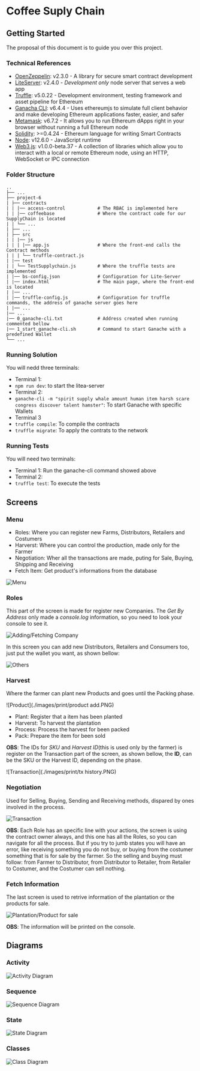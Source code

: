 
# Coffee Suply Chain

## Getting Started

The proposal of this document is to guide you over this project.

### Technical References

*  [OpenZeppelin](https://www.npmjs.com/package/openzeppelin-solidity): v2.3.0 - A library for secure smart contract development
*  [LiteServer](https://www.npmjs.com/package/lite-server): v2.4.0 - _Development only_ node server that serves a web app
*  [Truffle](https://www.npmjs.com/package/truffle): v5.0.22 - Development environment, testing framework and asset pipeline for Ethereum
*  [Ganacha CLI](https://www.npmjs.com/package/ganache-cli): v6.4.4 - Uses ethereumjs to simulate full client behavior and make developing Ethereum applications faster, easier, and safer
*  [Metamask](https://metamask.io/): v6.7.2 - It allows you to run Ethereum dApps right in your browser without running a full Ethereum node
*  [Solidity](https://solidity.readthedocs.io): >=0.4.24 - Ethereum language for writing Smart Contracts
*  [Node](https://nodejs.org): v12.6.0 - JavaScript runtime
*  [Web3.js](https://web3js.readthedocs.io): v1.0.0-beta.37 - A collection of libraries which allow you to interact with a local or remote Ethereum node, using an HTTP, WebSocket or IPC connection

### Folder Structure

```
..
├── ...
├── project-6
| ├── contracts
| | |── access-control            # The RBAC is implemented here
| | |── coffeebase                # Where the contract code for our SupplyChain is located
| | └── ...
| ├── ...
| ├── src
| | |── js
| | | |── app.js                  # Where the front-end calls the Contract methods
| | | └── truffle-contract.js
| |── test
| | └── TestSupplychain.js        # Where the truffle tests are implemented
| |── bs-config.json              # Configuration for Lite-Server
| |── index.html                  # The main page, where the front-end is located
| |── ...
| |── truffle-config.js           # Configuration for truffle commands, the address of ganache server goes here
| |── ...
|── ...
|── 0_ganache-cli.txt             # Address created when running commented bellow
|── 1_start_ganache-cli.sh        # Command to start Ganache with a predefined Wallet
└── ...
```

### Running Solution

You will nedd three terminals:

- Terminal 1:
-  `npm run dev`: to start the litea-server
- Terminal 2:
-  `ganache-cli -m "spirit supply whale amount human item harsh scare congress discover talent hamster"`: To start Ganache with specific Wallets
- Terminal 3
-  `truffle compile`: To compile the contracts
-  `truffle migrate`: To apply the contrats to the network

### Running Tests

You will need two terminals:

- Terminal 1: Run the ganache-cli command showed above
- Terminal 2:
-  `truffle test`: To execute the tests

## Screens

### Menu

-  Roles: Where you can register new Farms, Distributors, Retailers and Costumers
-  Harverst: Where you can control the production, made only for the Farmer
-  Negotiation: Wher all the transactions are made, puting for Sale, Buying, Shipping and Receiving
-  Fetch Item: Get product's informations from the database

![Menu](./images/print/menu.PNG)

### Roles

This part of the screen is made for register new Companies. The *Get By Address* only made a *console.log* information, so you need to look your console to see it.

![Adding/Fetching Company](./images/print/company.PNG)

In this screen you can add new Distributors, Retailers and Consumers too, just put the wallet you want, as shown bellow:

![Others](./images/print/others.PNG)

### Harvest

Where the farmer can plant new Products and goes until the Packing phase.

 ![Product](./images/print/product add.PNG)

-  Plant: Register that a item has been planted
-  Harverst: To harvest the plantation
-  Process: Process the harvest for been packed
-  Pack: Prepare the item for been sold

**OBS**: The IDs for *SKU* and *Harvest ID*(this is used only by the farmer) is register on the Transaction  part of the screen, as shown bellow, the **ID**, can be the SKU or the Harvest ID, depending on the phase.

 ![Transaction](./images/print/tx history.PNG)

### Negotiation

Used for Selling, Buying, Sending and Receiving methods, dispared by ones involved in the process.

 ![Transaction](./images/print/workflow.PNG)

**OBS**: Each Role has an specific line with your actions, the screen is using the contract owner always, and this one has all the Roles, so you can navigate for all the process. But if you try to jumb states you will have an error, like receiving something you do not buy, or buying from the costumer something that is for sale by the farmer.  So the selling and buying must follow: from Farmer to Distributor, from Distributor to Retailer, from Retailer to Costumer, and the Costumer can sell nothing.

### Fetch Information

The last screen is used to retrive information of the plantation or the products for sale.

 ![Plantation/Product for sale](./images/print/fetch.PNG)

**OBS**: The information will be printed on the console.

## Diagrams

### Activity

![Activity Diagram](./images/uml_activity.png)

### Sequence

![Sequence Diagram](./images/uml_sequence.png)

### State

![State Diagram](./images/uml_state.png)

### Classes

![Class Diagram](./images/uml_class.png)
